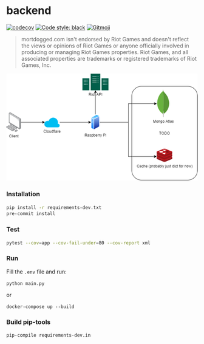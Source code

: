 # backend
[![codecov](https://codecov.io/gh/mortdogged/backend/branch/main/graph/badge.svg?token=NYKUYQR8ZG)](https://codecov.io/gh/mortdogged/backend)
[![Code style: black](https://img.shields.io/badge/code%20style-black-000000.svg)](https://github.com/psf/black)
<a href="https://gitmoji.dev">
  <img src="https://img.shields.io/badge/gitmoji-%20😜%20😍-FFDD67.svg" alt="Gitmoji">
</a>

> mortdogged.com isn't endorsed by Riot Games and doesn't reflect the views or opinions of Riot Games or anyone officially involved in producing or managing Riot Games properties. Riot Games, and all associated properties are trademarks or registered trademarks of Riot Games, Inc.

![architecture](./docs/architecture.png)

### Installation
```bash
pip install -r requirements-dev.txt
pre-commit install
```

### Test
```bash
pytest --cov=app --cov-fail-under=80 --cov-report xml
```

### Run
Fill the `.env` file and run:
```
python main.py
```

or
```
docker-compose up --build
```

### Build pip-tools
```
pip-compile requirements-dev.in
```

